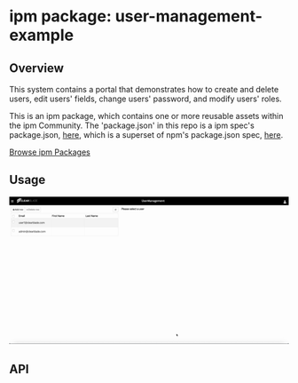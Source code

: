 
# ipm package: user-management-example

## Overview

This system contains a portal that demonstrates how to create and delete users, edit users&#39; fields, change users&#39; password, and modify users&#39; roles.

This is an ipm package, which contains one or more reusable assets within the ipm Community. The 'package.json' in this repo is a ipm spec's package.json, [here](https://docs.clearblade.com/v/3/6-ipm/spec), which is a superset of npm's package.json spec, [here](https://docs.npmjs.com/files/package.json).

[Browse ipm Packages](https://ipm.clearblade.com)

## Usage

 ![](manage-user.gif)

## API


